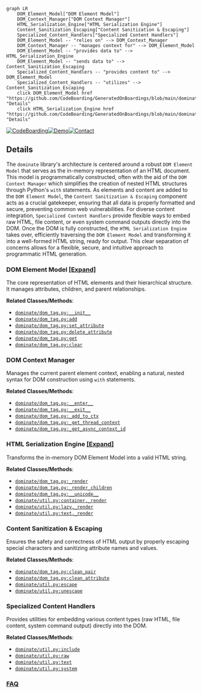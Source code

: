 ```mermaid
graph LR
    DOM_Element_Model["DOM Element Model"]
    DOM_Context_Manager["DOM Context Manager"]
    HTML_Serialization_Engine["HTML Serialization Engine"]
    Content_Sanitization_Escaping["Content Sanitization & Escaping"]
    Specialized_Content_Handlers["Specialized Content Handlers"]
    DOM_Element_Model -- "relies on" --> DOM_Context_Manager
    DOM_Context_Manager -- "manages context for" --> DOM_Element_Model
    DOM_Element_Model -- "provides data to" --> HTML_Serialization_Engine
    DOM_Element_Model -- "sends data to" --> Content_Sanitization_Escaping
    Specialized_Content_Handlers -- "provides content to" --> DOM_Element_Model
    Specialized_Content_Handlers -- "utilizes" --> Content_Sanitization_Escaping
    click DOM_Element_Model href "https://github.com/CodeBoarding/GeneratedOnBoardings/blob/main/dominate/DOM_Element_Model.md" "Details"
    click HTML_Serialization_Engine href "https://github.com/CodeBoarding/GeneratedOnBoardings/blob/main/dominate/HTML_Serialization_Engine.md" "Details"
```

[![CodeBoarding](https://img.shields.io/badge/Generated%20by-CodeBoarding-9cf?style=flat-square)](https://github.com/CodeBoarding/GeneratedOnBoardings)[![Demo](https://img.shields.io/badge/Try%20our-Demo-blue?style=flat-square)](https://www.codeboarding.org/demo)[![Contact](https://img.shields.io/badge/Contact%20us%20-%20contact@codeboarding.org-lightgrey?style=flat-square)](mailto:contact@codeboarding.org)

## Details

The `dominate` library's architecture is centered around a robust `DOM Element Model` that serves as the in-memory representation of an HTML document. This model is programmatically constructed, often with the aid of the `DOM Context Manager` which simplifies the creation of nested HTML structures through Python's `with` statements. As elements and content are added to the `DOM Element Model`, the `Content Sanitization & Escaping` component acts as a crucial gatekeeper, ensuring that all data is properly formatted and secure, preventing common web vulnerabilities. For diverse content integration, `Specialized Content Handlers` provide flexible ways to embed raw HTML, file content, or even system command outputs directly into the DOM. Once the DOM is fully constructed, the `HTML Serialization Engine` takes over, efficiently traversing the `DOM Element Model` and transforming it into a well-formed HTML string, ready for output. This clear separation of concerns allows for a flexible, secure, and intuitive approach to programmatic HTML generation.

### DOM Element Model [[Expand]](./DOM_Element_Model.md)
The core representation of HTML elements and their hierarchical structure. It manages attributes, children, and parent relationships.


**Related Classes/Methods**:

- <a href="https://github.com/Knio/dominate/blob/master/dominate/dom_tag.py" target="_blank" rel="noopener noreferrer">`dominate/dom_tag.py:__init__`</a>
- <a href="https://github.com/Knio/dominate/blob/master/dominate/dom_tag.py" target="_blank" rel="noopener noreferrer">`dominate/dom_tag.py:add`</a>
- <a href="https://github.com/Knio/dominate/blob/master/dominate/dom_tag.py" target="_blank" rel="noopener noreferrer">`dominate/dom_tag.py:set_attribute`</a>
- <a href="https://github.com/Knio/dominate/blob/master/dominate/dom_tag.py" target="_blank" rel="noopener noreferrer">`dominate/dom_tag.py:delete_attribute`</a>
- <a href="https://github.com/Knio/dominate/blob/master/dominate/dom_tag.py" target="_blank" rel="noopener noreferrer">`dominate/dom_tag.py:get`</a>
- <a href="https://github.com/Knio/dominate/blob/master/dominate/dom_tag.py" target="_blank" rel="noopener noreferrer">`dominate/dom_tag.py:clear`</a>


### DOM Context Manager
Manages the current parent element context, enabling a natural, nested syntax for DOM construction using `with` statements.


**Related Classes/Methods**:

- <a href="https://github.com/Knio/dominate/blob/master/dominate/dom_tag.py" target="_blank" rel="noopener noreferrer">`dominate/dom_tag.py:__enter__`</a>
- <a href="https://github.com/Knio/dominate/blob/master/dominate/dom_tag.py" target="_blank" rel="noopener noreferrer">`dominate/dom_tag.py:__exit__`</a>
- <a href="https://github.com/Knio/dominate/blob/master/dominate/dom_tag.py" target="_blank" rel="noopener noreferrer">`dominate/dom_tag.py:_add_to_ctx`</a>
- <a href="https://github.com/Knio/dominate/blob/master/dominate/dom_tag.py" target="_blank" rel="noopener noreferrer">`dominate/dom_tag.py:_get_thread_context`</a>
- <a href="https://github.com/Knio/dominate/blob/master/dominate/dom_tag.py" target="_blank" rel="noopener noreferrer">`dominate/dom_tag.py:_get_async_context_id`</a>


### HTML Serialization Engine [[Expand]](./HTML_Serialization_Engine.md)
Transforms the in-memory DOM Element Model into a valid HTML string.


**Related Classes/Methods**:

- <a href="https://github.com/Knio/dominate/blob/master/dominate/dom_tag.py" target="_blank" rel="noopener noreferrer">`dominate/dom_tag.py:_render`</a>
- <a href="https://github.com/Knio/dominate/blob/master/dominate/dom_tag.py" target="_blank" rel="noopener noreferrer">`dominate/dom_tag.py:_render_children`</a>
- <a href="https://github.com/Knio/dominate/blob/master/dominate/dom_tag.py" target="_blank" rel="noopener noreferrer">`dominate/dom_tag.py:__unicode__`</a>
- <a href="https://github.com/Knio/dominate/blob/master/dominate/util.py" target="_blank" rel="noopener noreferrer">`dominate/util.py:container._render`</a>
- <a href="https://github.com/Knio/dominate/blob/master/dominate/util.py" target="_blank" rel="noopener noreferrer">`dominate/util.py:lazy._render`</a>
- <a href="https://github.com/Knio/dominate/blob/master/dominate/util.py" target="_blank" rel="noopener noreferrer">`dominate/util.py:text._render`</a>


### Content Sanitization & Escaping
Ensures the safety and correctness of HTML output by properly escaping special characters and sanitizing attribute names and values.


**Related Classes/Methods**:

- <a href="https://github.com/Knio/dominate/blob/master/dominate/dom_tag.py" target="_blank" rel="noopener noreferrer">`dominate/dom_tag.py:clean_pair`</a>
- <a href="https://github.com/Knio/dominate/blob/master/dominate/dom_tag.py" target="_blank" rel="noopener noreferrer">`dominate/dom_tag.py:clean_attribute`</a>
- <a href="https://github.com/Knio/dominate/blob/master/dominate/util.py" target="_blank" rel="noopener noreferrer">`dominate/util.py:escape`</a>
- <a href="https://github.com/Knio/dominate/blob/master/dominate/util.py" target="_blank" rel="noopener noreferrer">`dominate/util.py:unescape`</a>


### Specialized Content Handlers
Provides utilities for embedding various content types (raw HTML, file content, system command output) directly into the DOM.


**Related Classes/Methods**:

- <a href="https://github.com/Knio/dominate/blob/master/dominate/util.py" target="_blank" rel="noopener noreferrer">`dominate/util.py:include`</a>
- <a href="https://github.com/Knio/dominate/blob/master/dominate/util.py" target="_blank" rel="noopener noreferrer">`dominate/util.py:raw`</a>
- <a href="https://github.com/Knio/dominate/blob/master/dominate/util.py" target="_blank" rel="noopener noreferrer">`dominate/util.py:text`</a>
- <a href="https://github.com/Knio/dominate/blob/master/dominate/util.py" target="_blank" rel="noopener noreferrer">`dominate/util.py:system`</a>




### [FAQ](https://github.com/CodeBoarding/GeneratedOnBoardings/tree/main?tab=readme-ov-file#faq)